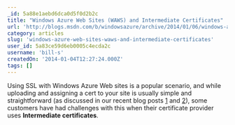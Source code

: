 ```yaml
---
_id: 5a88e1aebd6dca0d5f0d2b2c
title: "Windows Azure Web Sites (WAWS) and Intermediate Certificates"
url: 'http://blogs.msdn.com/b/windowsazure/archive/2014/01/06/windows-azure-web-sites-waws-and-intermediate-certificates.aspx'
category: articles
slug: 'windows-azure-web-sites-waws-and-intermediate-certificates'
user_id: 5a83ce59d6eb0005c4ecda2c
username: 'bill-s'
createdOn: '2014-01-04T12:27:24.000Z'
tags: []
---
```


Using SSL with Windows Azure Web sites is a popular scenario, and while uploading and assigning a cert to your site is usually simple and straightforward (as discussed in our recent blog posts <a href="http://blogs.msdn.com/b/windowsazure/archive/2013/12/05/obtaining-a-certificate-for-use-with-windows-azure-web-sites-waws.aspx?Redirected=true" target="_blank">1</a> and <a href="http://blogs.msdn.com/b/windowsazure/archive/2013/12/13/securing-your-windows-azure-web-sites-waws-with-https-and-ssl.aspx" target="_blank">2</a>), some customers have had challenges with this when their certificate provider uses <strong>Intermediate certificates</strong>.
